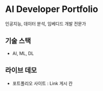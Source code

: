 # AI Developer Portfolio

인공지능, 데이터 분석, 임베디드 개발 전문가

## 기술 스택
 - AI, ML, DL
  
## 라이브 데모
 - 포트폴리오 사이트 : Link 게시 칸
